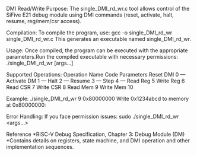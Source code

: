 DMI Read/Write 
Purpose:
The single_DMI_rd_wr.c tool allows control of the SiFive E21 debug module using DMI commands (reset, activate, halt, resume, reg/mem/csr access).

Compilation:
To compile the program, use:
     gcc -o single_DMI_rd_wr single_DMI_rd_wr.c 
This generates an executable named single_DMI_rd_wr.
	
Usage:
Once compiled, the program can be executed with the appropriate parameters.Run the compiled executable with necessary permissions:
	./single_DMI_rd_wr <operation> [args...]

Supported Operations:
	Operation Name	Code	Parameters
	Reset DMI	0	—
	Activate DM	1	—
	Halt		2	—
	Resume		3	—
	Step		4	—
	Read Reg	5	<regno>
	Write Reg	6	<regno> <data>
	Read CSR	7	<csrno>
	Write CSR	8	<csrno> <data>
	Read Mem	9	<addr>
	Write Mem	10	<addr> <data>

Example:
	./single_DMI_rd_wr 9 0x80000000
	Write 0x1234abcd to memory at 0x80000000:

Error Handling:
If you face permission issues:
 	sudo ./single_DMI_rd_wr <args...>

Reference
*RISC-V Debug Specification, Chapter 3: Debug Module (DM)
*Contains details on registers, state machine, and DMI operation and other implementation sequences.
